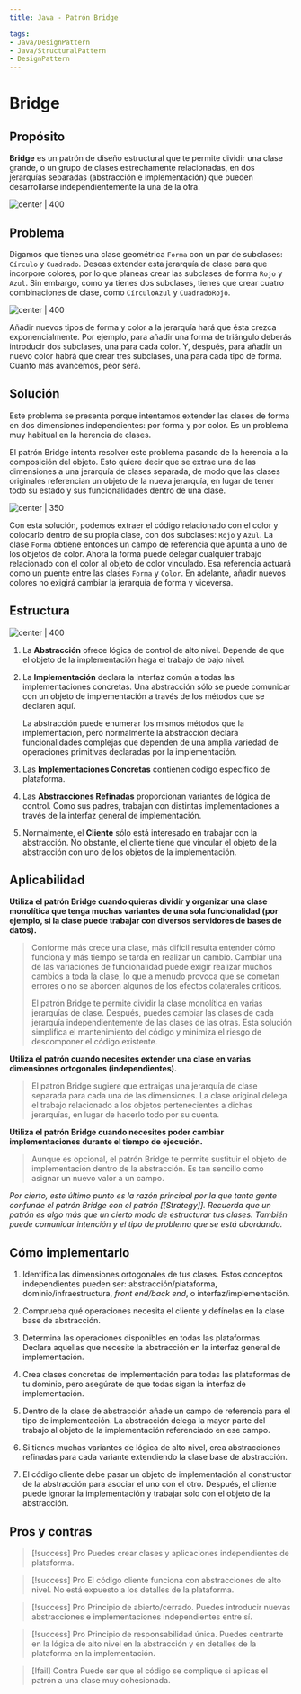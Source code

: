 ```yaml
---
title: Java - Patrón Bridge

tags:  
- Java/DesignPattern
- Java/StructuralPattern
- DesignPattern
---
```


# Bridge

## Propósito

**Bridge** es un patrón de diseño estructural que te permite dividir una clase grande, o un grupo de clases estrechamente relacionadas, en dos jerarquías separadas (abstracción e implementación) que pueden desarrollarse independientemente la una de la otra.

![center | 400](https://refactoring.guru/images/patterns/content/bridge/bridge.png)

## Problema

Digamos que tienes una clase geométrica `Forma` con un par de subclases: `Círculo` y `Cuadrado`. Deseas extender esta jerarquía de clase para que incorpore colores, por lo que planeas crear las subclases de forma `Rojo` y `Azul`. Sin embargo, como ya tienes dos subclases, tienes que crear cuatro combinaciones de clase, como `CírculoAzul` y `CuadradoRojo`.

![center | 400](https://refactoring.guru/images/patterns/diagrams/bridge/problem-es.png)

Añadir nuevos tipos de forma y color a la jerarquía hará que ésta crezca exponencialmente. Por ejemplo, para añadir una forma de triángulo deberás introducir dos subclases, una para cada color. Y, después, para añadir un nuevo color habrá que crear tres subclases, una para cada tipo de forma. Cuanto más avancemos, peor será.

## Solución

Este problema se presenta porque intentamos extender las clases de forma en dos dimensiones independientes: por forma y por color. Es un problema muy habitual en la herencia de clases.

El patrón Bridge intenta resolver este problema pasando de la herencia a la composición del objeto. Esto quiere decir que se extrae una de las dimensiones a una jerarquía de clases separada, de modo que las clases originales referencian un objeto de la nueva jerarquía, en lugar de tener todo su estado y sus funcionalidades dentro de una clase.

![center | 350](https://refactoring.guru/images/patterns/diagrams/bridge/solution-es.png)

Con esta solución, podemos extraer el código relacionado con el color y colocarlo dentro de su propia clase, con dos subclases: `Rojo` y `Azul`. La clase `Forma` obtiene entonces un campo de referencia que apunta a uno de los objetos de color. Ahora la forma puede delegar cualquier trabajo relacionado con el color al objeto de color vinculado. Esa referencia actuará como un puente entre las clases `Forma` y `Color`. En adelante, añadir nuevos colores no exigirá cambiar la jerarquía de forma y viceversa.

## Estructura

![center | 400](https://refactoring.guru/images/patterns/diagrams/bridge/structure-es-indexed.png)

1. La **Abstracción** ofrece lógica de control de alto nivel. Depende de que el objeto de la implementación haga el trabajo de bajo nivel.

2. La **Implementación** declara la interfaz común a todas las implementaciones concretas. Una abstracción sólo se puede comunicar con un objeto de implementación a través de los métodos que se declaren aquí.

    La abstracción puede enumerar los mismos métodos que la implementación, pero normalmente la abstracción declara funcionalidades complejas que dependen de una amplia variedad de operaciones primitivas declaradas por la implementación.

3. Las **Implementaciones Concretas** contienen código específico de plataforma.

4. Las **Abstracciones Refinadas** proporcionan variantes de lógica de control. Como sus padres, trabajan con distintas implementaciones a través de la interfaz general de implementación.

5. Normalmente, el **Cliente** sólo está interesado en trabajar con la abstracción. No obstante, el cliente tiene que vincular el objeto de la abstracción con uno de los objetos de la implementación.

## Aplicabilidad

**Utiliza el patrón Bridge cuando quieras dividir y organizar una clase monolítica que tenga muchas variantes de una sola funcionalidad (por ejemplo, si la clase puede trabajar con diversos servidores de bases de datos).**

> Conforme más crece una clase, más difícil resulta entender cómo funciona y más tiempo se tarda en realizar un cambio. Cambiar una de las variaciones de funcionalidad puede exigir realizar muchos cambios a toda la clase, lo que a menudo provoca que se cometan errores o no se aborden algunos de los efectos colaterales críticos.
>
> El patrón Bridge te permite dividir la clase monolítica en varias jerarquías de clase. Después, puedes cambiar las clases de cada jerarquía independientemente de las clases de las otras. Esta solución simplifica el mantenimiento del código y minimiza el riesgo de descomponer el código existente.

**Utiliza el patrón cuando necesites extender una clase en varias dimensiones ortogonales (independientes).**

> El patrón Bridge sugiere que extraigas una jerarquía de clase separada para cada una de las dimensiones. La clase original delega el trabajo relacionado a los objetos pertenecientes a dichas jerarquías, en lugar de hacerlo todo por su cuenta.

**Utiliza el patrón Bridge cuando necesites poder cambiar implementaciones durante el tiempo de ejecución.**

> Aunque es opcional, el patrón Bridge te permite sustituir el objeto de implementación dentro de la abstracción. Es tan sencillo como asignar un nuevo valor a un campo.

*Por cierto, este último punto es la razón principal por la que tanta gente confunde el patrón Bridge con el patrón [[Strategy]]. Recuerda que un patrón es algo más que un cierto modo de estructurar tus clases. También puede comunicar intención y el tipo de problema que se está abordando.*

## Cómo implementarlo

1.  Identifica las dimensiones ortogonales de tus clases. Estos conceptos independientes pueden ser: abstracción/plataforma, dominio/infraestructura, *front end/back end*, o interfaz/implementación.

2.  Comprueba qué operaciones necesita el cliente y defínelas en la clase base de abstracción.

3.  Determina las operaciones disponibles en todas las plataformas. Declara aquellas que necesite la abstracción en la interfaz general de implementación.

4.  Crea clases concretas de implementación para todas las plataformas de tu dominio, pero asegúrate de que todas sigan la interfaz de implementación.

5.  Dentro de la clase de abstracción añade un campo de referencia para el tipo de implementación. La abstracción delega la mayor parte del trabajo al objeto de la implementación referenciado en ese campo.

6.  Si tienes muchas variantes de lógica de alto nivel, crea abstracciones refinadas para cada variante extendiendo la clase base de abstracción.

7.  El código cliente debe pasar un objeto de implementación al constructor de la abstracción para asociar el uno con el otro. Después, el cliente puede ignorar la implementación y trabajar solo con el objeto de la abstracción.

## Pros y contras

> [!success] Pro 
> Puedes crear clases y aplicaciones independientes de plataforma.

> [!success] Pro 
> El código cliente funciona con abstracciones de alto nivel. No está expuesto a los detalles de la plataforma.

> [!success] Pro 
> Principio de abierto/cerrado. Puedes introducir nuevas abstracciones e implementaciones independientes entre sí.

> [!success] Pro 
> Principio de responsabilidad única. Puedes centrarte en la lógica de alto nivel en la abstracción y en detalles de la plataforma en la implementación.

> [!fail] Contra
> Puede ser que el código se complique si aplicas el patrón a una clase muy cohesionada.